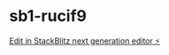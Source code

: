 # sb1-rucif9

[Edit in StackBlitz next generation editor ⚡️](https://stackblitz.com/~/github.com/Ilshat-AI007/sb1-rucif9)